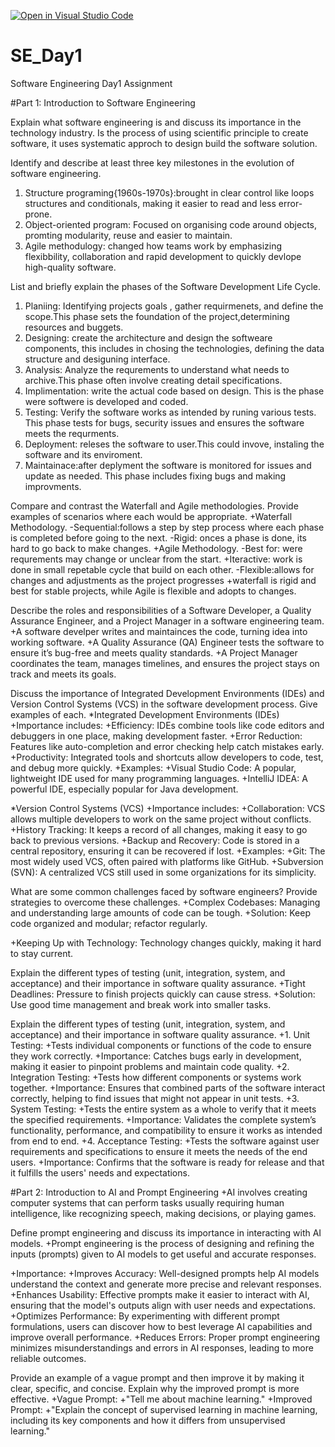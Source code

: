 [![Open in Visual Studio Code](https://classroom.github.com/assets/open-in-vscode-2e0aaae1b6195c2367325f4f02e2d04e9abb55f0b24a779b69b11b9e10269abc.svg)](https://classroom.github.com/online_ide?assignment_repo_id=15566355&assignment_repo_type=AssignmentRepo)
# SE_Day1
Software Engineering Day1 Assignment

#Part 1: Introduction to Software Engineering

Explain what software engineering is and discuss its importance in the technology industry.
Is the process of using scientific principle to create software, it uses systematic approch to design build the software solution.

Identify and describe at least three key milestones in the evolution of software engineering.
1. Structure programing{1960s-1970s}:brought in clear control like loops structures and conditionals, making it easier to read and less error-prone.
2. Object-oriented program: Focused on organising code around objects, promting modularity, reuse and easier to maintain.
3. Agile methodulogy: changed how teams work by emphasizing flexibbility, collaboration and rapid development to quickly devlope high-quality software.

List and briefly explain the phases of the Software Development Life Cycle.
1. Planiing: Identifying projects goals , gather requirmenets, and define the scope.This phase sets the foundation of the project,determining resources and buggets.
2. Designing: create the architecture and design the softweare components, this includes in chosing the technologies, defining the data structure and desiguning interface.
3. Analysis: Analyze the requrements to understand what needs to archive.This phase often involve creating detail specifications.
4. Implimentation: write the actual code based on design. This is the phase were softwere is developed and coded.
5. Testing: Verify the software works as intended by runing various tests. This phase tests for bugs, security issues and ensures the software meets the requrments.
6. Deployment: releses the software to user.This could invove, instaling the software and its enviroment.
7. Maintainace:after deplyment the software is monitored for issues and  update as needed. This phase includes fixing bugs and making improvments.


Compare and contrast the Waterfall and Agile methodologies. Provide examples of scenarios where each would be appropriate.
+Waterfall Methodology.
-Sequential:follows a step by step process where each phase is completed before going to the next.
 -Rigid: onces a phase is done, its hard to go back to make changes.
 +Agile Methodology.
-Best for: were requrements may change or unclear from the start.
+Iteractive: work is done in small repetable cycle that build on each other.
-Flexible:allows for changes and adjustments as the project progresses
+waterfall is rigid and best for stable projects, while Agile is flexible and adopts to changes.

Describe the roles and responsibilities of a Software Developer, a Quality Assurance Engineer, and a Project Manager in a software engineering team.
+A software develper writes and maintainces the code, turning idea into working software.
+A Quality Assurance (QA) Engineer tests the software to ensure it’s bug-free and meets quality standards.
+A Project Manager coordinates the team, manages timelines, and ensures the project stays on track and meets its goals.

Discuss the importance of Integrated Development Environments (IDEs) and Version Control Systems (VCS) in the software development process. Give examples of each.
*Integrated Development Environments (IDEs)
+Importance includes:
+Efficiency: IDEs combine tools like code editors and debuggers in one place, making development faster.
+Error Reduction: Features like auto-completion and error checking help catch mistakes early.
+Productivity: Integrated tools and shortcuts allow developers to code, test, and debug more quickly.
+Examples:
+Visual Studio Code: A popular, lightweight IDE used for many programming languages.
+IntelliJ IDEA: A powerful IDE, especially popular for Java development.

*Version Control Systems (VCS)
+Importance includes:
+Collaboration: VCS allows multiple developers to work on the same project without conflicts.
+History Tracking: It keeps a record of all changes, making it easy to go back to previous versions.
+Backup and Recovery: Code is stored in a central repository, ensuring it can be recovered if lost.
+Examples:
+Git: The most widely used VCS, often paired with platforms like GitHub.
+Subversion (SVN): A centralized VCS still used in some organizations for its simplicity.

What are some common challenges faced by software engineers? Provide strategies to overcome these challenges.
+Complex Codebases: Managing and understanding large amounts of code can be tough.
+Solution: Keep code organized and modular; refactor regularly.

+Keeping Up with Technology: Technology changes quickly, making it hard to stay current.

Explain the different types of testing (unit, integration, system, and acceptance) and their importance in software quality assurance.
+Tight Deadlines: Pressure to finish projects quickly can cause stress.
+Solution: Use good time management and break work into smaller tasks.

Explain the different types of testing (unit, integration, system, and acceptance) and their importance in software quality assurance.
+1. Unit Testing:
+Tests individual components or functions of the code to ensure they work correctly.
+Importance: Catches bugs early in development, making it easier to pinpoint problems and maintain code quality.
+2. Integration Testing:
+Tests how different components or systems work together.
+Importance: Ensures that combined parts of the software interact correctly, helping to find issues that might not appear in unit tests.
+3. System Testing:
+Tests the entire system as a whole to verify that it meets the specified requirements.
+Importance: Validates the complete system’s functionality, performance, and compatibility to ensure it works as intended from end to end.
+4. Acceptance Testing:
+Tests the software against user requirements and specifications to ensure it meets the needs of the end users.
+Importance: Confirms that the software is ready for release and that it fulfills the users' needs and expectations.

#Part 2: Introduction to AI and Prompt Engineering
+AI involves creating computer systems that can perform tasks usually requiring human intelligence, like recognizing speech, making decisions, or playing games.

Define prompt engineering and discuss its importance in interacting with AI models.
+Prompt engineering is the process of designing and refining the inputs (prompts) given to AI models to get useful and accurate responses.

+Importance:
+Improves Accuracy: Well-designed prompts help AI models understand the context and generate more precise and relevant responses.
+Enhances Usability: Effective prompts make it easier to interact with AI, ensuring that the model's outputs align with user needs and expectations.
+Optimizes Performance: By experimenting with different prompt formulations, users can discover how to best leverage AI capabilities and improve overall performance.
+Reduces Errors: Proper prompt engineering minimizes misunderstandings and errors in AI responses, leading to more reliable outcomes.

Provide an example of a vague prompt and then improve it by making it clear, specific, and concise. Explain why the improved prompt is more effective.
+Vague Prompt:
+"Tell me about machine learning."
+Improved Prompt:
+"Explain the concept of supervised learning in machine learning, including its key components and how it differs from unsupervised learning."
